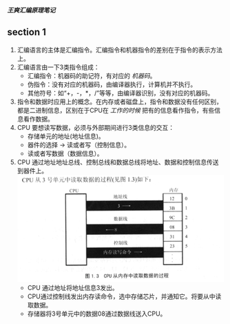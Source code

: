 ___王爽汇编原理笔记___      

## section 1    
1.  汇编语言的主体是汇编指令。汇编指令和机器指令的差别在于指令的表示方法上。      
2.  汇编语言由一下3类指令组成：    
    + 汇编指令：机器码的助记符，有对应的 _机器码_。  
    + 伪指令：没有对应的机器码，由编译器执行，计算机并不执行。      
    + 其他符号：如“+，-，*，/”等等，由编译器识别，没有对应的机器码。    
3.  指令和数据时应用上的概念。在内存或者磁盘上，指令和数据没有任何区别，都是二进制信息，区别在于CPU在 _工作的时候_ 把有的信息看作指令，有些信息看作数据。      
4.  CPU 要想读写数据，必须与外部期间进行3类信息的交互：     
    + 存储单元的地址(地址信息)。    
    + 器件的选择 -> 读或者写（控制信息）。      
    + 读或者写数据（数据信息）。      
5.  CPU 通过地址地址总线、控制总线和数据总线将地址、数据和控制信息传送到器件上。      
    ![alt CPU从内存中读取数据的过程](../pictures/CPU从内存中读取数据的过程.PNG)     
    + CPU 通过地址将地址信息3发出。   
    + CPU通过控制线发出内存读命令，选中存储芯片，并通知它。将要从中读取数据。    
    + 存储器将3号单元中的数据08通过数据线送入CPU。    
